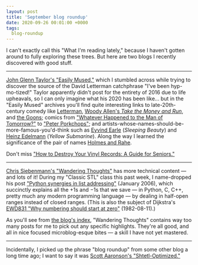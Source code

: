 ```yaml
---
layout: post
title: 'September blog roundup'
date: 2020-09-26 00:01:00 +0000
tags:
  blog-roundup
---
```


I can't exactly call this "What I'm reading lately," because I haven't gotten around
to fully exploring these trees. But here are two blogs I recently discovered
with good stuff.

----

[John Glenn Taylor's "Easily Mused,"](https://johnglenntaylor.blogspot.com/)
which I stumbled across while trying to discover the source of the David Letterman catchphrase
"I've been hyp-mo-tized!" Taylor apparently didn't post for the entirety of 2016
due to life upheavals, so I can only imagine what his 2020 has been like... but
in the "Easily Mused" archives you'll find quite interesting links to late-20th-century
comedy like
[Letterman](https://johnglenntaylor.blogspot.com/2011/11/lotus-of-countless-petals.html),
[Woody Allen's _Take the Money and Run_](https://johnglenntaylor.blogspot.com/2019/08/woody-allens-first-real-movie-turns-50.html),
and [the Goons](https://johnglenntaylor.blogspot.com/2015/08/goon-with-wind-or-how-i-stopped.html);
comics from ["Whatever Happened to the Man of Tomorrow?"](https://johnglenntaylor.blogspot.com/2019/08/the-last-superman-story.html)
to ["Peter Porkchops"](https://johnglenntaylor.blogspot.com/2014/09/tales-from-earth-c-1-bo-bunny-story-by.html);
and artists-whose-names-should-be-more-famous-you'd-think such as
[Eyvind Earle](https://johnglenntaylor.blogspot.com/2011/11/lotus-of-countless-petals.html)
(_Sleeping Beauty_) and
[Heinz Edelmann](https://johnglenntaylor.blogspot.com/2015/11/heinz-edelmann-before-and-after-yellow.html)
(_Yellow Submarine_). Along the way I learned the significance of the pair of names
[Holmes and Rahe](https://en.wikipedia.org/wiki/Holmes_and_Rahe_stress_scale).

Don't miss ["How to Destroy Your Vinyl Records: A Guide for Seniors."](https://johnglenntaylor.blogspot.com/2015/11/how-to-destroy-your-vinyl-records-guide.html)

----

[Chris Siebenmann's "Wandering Thoughts"](https://utcc.utoronto.ca/~cks/space/blog/)
has more technical content — and lots of it!
During my "Classic STL" class this past week, I name-dropped his post
["Python synergies in list addressing"](https://utcc.utoronto.ca/~cks/space/blog/python/PythonListSynergies)
(January 2006), which succinctly explains all the +1s and &minus;1s that we save —
in Python, C, C++, pretty much any modern programming language — by dealing in half-open ranges
instead of closed ranges. (This is also the subject of Dijkstra's
[EWD831 "Why numbering should start at zero"](https://www.cs.utexas.edu/~EWD/transcriptions/EWD08xx/EWD831.html)
(1982-08-11).)

As you'll see from [the blog's index](https://utcc.utoronto.ca/~cks/space/blog/__Index),
"Wandering Thoughts" contains way too many posts for me to pick out any specific highlights.
They're all good, and all in nice focused microblog-esque bites — a skill I have not yet mastered.

----

Incidentally, I picked up the phrase "blog roundup" from some other blog a long time ago;
I want to say it was [Scott Aaronson's "Shtetl-Optimized."](https://www.scottaaronson.com/blog/)
